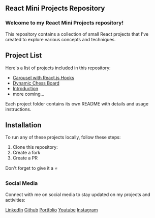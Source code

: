 ## React Mini Projects Repository

### Welcome to my React Mini Projects repository! 

This repository contains a collection of small React projects that I've created to explore various concepts and techniques.

## Project List

Here's a list of projects included in this repository:

- [Carousel with React.js Hooks](./Carousel)
- [Dynamic Chess Board](./chess-board)
- [Introduction](./introduction)
- more coming...

Each project folder contains its own README with details and usage instructions.

## Installation

To run any of these projects locally, follow these steps:

1. Clone this repository:
2. Create a fork
3. Create a PR

Don't forget to give it a ⭐

### Social Media

Connect with me on social media to stay updated on my projects and activities:

[LinkedIn](https://www.linkedin.com/in/vivek-srivas)
[Github](https://github.com/Vivek3072)
[Portfolio](https://vivek-srivastava.netlify.app/)
[Youtube](https://www.youtube.com/@viveksrivastava3072)
[Instagram](https://www.instagram.com/vvk_srvstv_)
